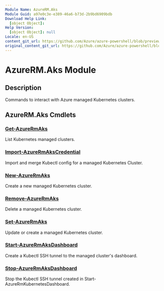 ```yaml
---
Module Name: AzureRM.Aks
Module Guid: a97e0c3e-e389-46a6-b73d-2b9bd6909bdb
Download Help Link:
  [object Object]:
Help Version:
  [object Object]: null
Locale: en-US
content_git_url: https://github.com/Azure/azure-powershell/blob/preview/src/ResourceManager/Aks/Commands.Aks/help/AzureRM.Aks.md
original_content_git_url: https://github.com/Azure/azure-powershell/blob/preview/src/ResourceManager/Aks/Commands.Aks/help/AzureRM.Aks.md
---
```


# AzureRM.Aks Module
## Description
Commands to interact with Azure managed Kubernetes clusters.

## AzureRM.Aks Cmdlets
### [Get-AzureRmAks](Get-AzureRmAks.md)
List Kubernetes managed clusters.

### [Import-AzureRmAksCredential](Import-AzureRmAksCredential.md)
Import and merge Kubectl config for a managed Kubernetes Cluster.

### [New-AzureRmAks](New-AzureRmAks.md)
Create a new managed Kubernetes cluster.

### [Remove-AzureRmAks](Remove-AzureRmAks.md)
Delete a managed Kubernetes cluster.

### [Set-AzureRmAks](Set-AzureRmAks.md)
Update or create a managed Kubernetes cluster.

### [Start-AzureRmAksDashboard](Start-AzureRmAksDashboard.md)
Create a Kubectl SSH tunnel to the managed cluster's dashboard.

### [Stop-AzureRmAksDashboard](Stop-AzureRmAksDashboard.md)
Stop the Kubectl SSH tunnel created in Start-AzureRmKubernetesDashboard.

